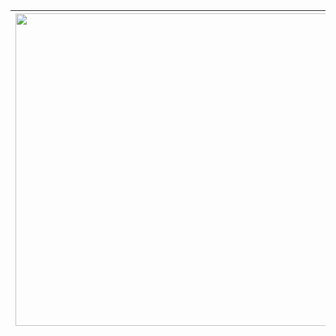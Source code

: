   
  | <img align=center width=500 src="https://github.com/Swarzinium-369/Robotics-Playground-Matlab/blob/main/3-Additional%20Files/3-Object%20Detector/object%20detector%20.png"/>  | <img align=center width=500 src="https://github.com/Swarzinium-369/Robotics-Playground-Matlab/blob/main/3-Additional%20Files/3-Object%20Detector/Object%20detector.gif"/> |
  | --- | --- |

